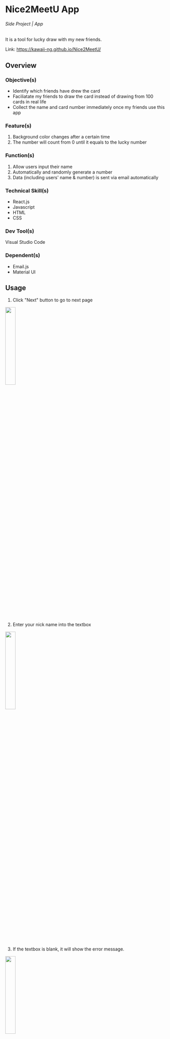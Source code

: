 # Nice2MeetU App 
###### Side Project | App
It is a tool for lucky draw with my new friends.

Link: https://kawaii-ng.github.io/Nice2MeetU/

## Overview
### Objective(s)
- Identify which friends have drew the card
- Faciliatate my friends to draw the card instead of drawing from 100 cards in real life
- Collect the name and card number immediately once my friends use this app

### Feature(s)
1. Background color changes after a certain time
2. The number will count from 0 until it equals to the lucky number

### Function(s)
1. Allow users input their name
2. Automatically and randomly generate a number 
3. Data (including users' name & number) is sent via email automatically

### Technical Skill(s)
- React.js
- Javascript
- HTML
- CSS

### Dev Tool(s)
Visual Studio Code

### Dependent(s)
- Email.js
- Material UI

## Usage
1. Click "Next" button to go to next page
<img src="https://user-images.githubusercontent.com/55972286/121630321-7d95f800-caaf-11eb-9af2-0d05552baba5.PNG" width="25%">

2. Enter your nick name into the textbox

<img src="https://user-images.githubusercontent.com/55972286/121630371-9b635d00-caaf-11eb-84bf-0b8acf66f1b0.PNG" width="25%">

3. If the textbox is blank, it will show the error message. 

<img src="https://user-images.githubusercontent.com/55972286/121630393-a3bb9800-caaf-11eb-8302-eb293f20f62b.PNG" width="25%">

4. Click "Draw Your Card" Button to draw a card number

<img src="https://user-images.githubusercontent.com/55972286/121630406-a918e280-caaf-11eb-9358-1cbc7dc0aa68.PNG" width="25%">

